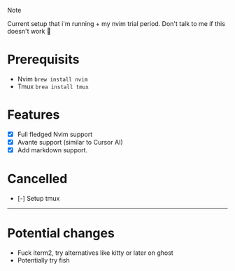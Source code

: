 
> [!Note]
> Current setup that i'm running + my nvim trial period.
> Don't talk to me if this doesn't work 🙏


# Prerequisits
* Nvim `brew install nvim`
* Tmux `brea install tmux`

# Features
* [X] Full fledged Nvim support
* [X] Avante support (similar to Cursor AI)
* [X] Add markdown support. 

# Cancelled
* [-] Setup tmux

----

# Potential changes
* Fuck iterm2, try alternatives like kitty or later on ghost
* Potentially try fish

